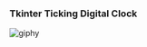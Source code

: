 ### Tkinter Ticking Digital Clock


![giphy](https://user-images.githubusercontent.com/112502847/202427164-f83fe249-3bbd-43ff-b7dc-a8a628b556bd.gif)
